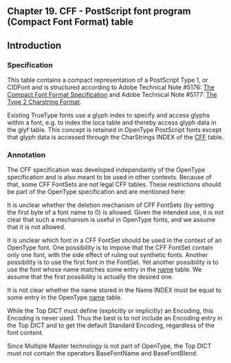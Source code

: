 <div xmlns="http://www.w3.org/1999/xhtml" role="" class="chapter"><div class="titlepage"><div><div><h2 class="title"><a name="chapter.CFF"></a>Chapter 19. CFF - PostScript font program (Compact Font Format)
      table</h2></div></div></div><div role="fragment" class="section"><div class="titlepage"><div><div><h2 class="title" style="clear: both"><a name="idm320133740096"></a>Introduction</h2></div></div></div><div role="specification" class="section"><div class="titlepage"><div><div><h3 class="title"><a name="section.19.1.1"></a>Specification</h3></div></div></div><p role="">This table contains a compact representation of a
          PostScript Type 1, or CIDFont and is structured according to
          Adobe Technical Note #5176: <a role="" class="ulink" href="http://partners.adobe.com/asn/developer/pdfs/tn/5176.CFF.pdf" target="_top">The
            Compact Font Format Specification</a> and Adobe
          Technical Note #5177: <a role="" class="ulink" href="http://partners.adobe.com/asn/developer/pdfs/tn/5177.Type2.pdf" target="_top">The
            Type 2 Charstring Format</a>.</p><p role="">Existing TrueType fonts use a glyph index to specify and
          access glyphs within a font, e.g. to index the loca table
          and thereby access glyph data in the glyf table. This
          concept is retained in OpenType PostScript fonts except
          that glyph data is accessed through the CharStrings INDEX of
          the <a role="" class="link" href="chapter.CFF.md" title="Chapter 19. CFF - PostScript font program (Compact Font Format) table">CFF</a> table.</p></div><div role="annotation" class="section"><div class="titlepage"><div><div><h3 class="title"><a name="section.19.1.2"></a>Annotation</h3></div></div></div><p role="">The CFF specification was developed independantly of the
          OpenType specification and is also meant to be used in other
          contexts. Because of that, some CFF FontSets are not legal
          CFF tables. These restrictions should be part of the
          OpenType specification and are mentioned here:</p><p role="">It is unclear whether the deletion mechanism of CFF
          FontSets (by setting the first byte of a font name to 0) is
          allowed.  Given the intended use, it is not clear that such
          a mechanism is useful in OpenType fonts, and we assume that
          it is not allowed.</p><p role="">It is unclear which font in a CFF FontSet should be used
          in the context of an OpenType font. One possibility is to
          impose that the CFF FontSet contain only one font, with the
          side effect of ruling out synthetic fonts. Another
          possibility is to use the first font in the FontSet. Yet
          another possibility is to use the font whose name matches
          some entry in the <a role="" class="link" href="chapter.name.md" title="Chapter 10. name - Naming Table">name</a> table. We assume
          that the first possibility is actually the desired one.</p><p role="">It is not clear whether the name stored in the Name INDEX
          must be equal to some entry in the OpenType
          <a role="" class="link" href="chapter.name.md" title="Chapter 10. name - Naming Table">name</a> table.</p><p role="">While the Top DICT must define (explicitly or
          implicitly) an Encoding, this Encoding is never used. Thus
          the best is to not include an Encoding entry in the Top DICT
          and to get the default Standard Encoding, regardless of the
          font content.</p><p role="">Since Multiple Master technology is not part of
          OpenType, the Top DICT must not contain the operators
          BaseFontName and BaseFontBlend.</p></div></div></div>